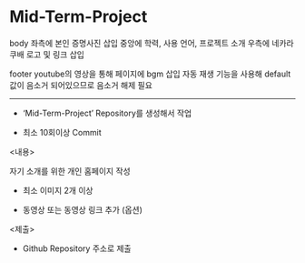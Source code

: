 # Mid-Term-Project

body 좌측에 본인 증명사진 삽입
     중앙에 학력, 사용 언어, 프로젝트 소개
     우측에 네카라쿠배 로고 및 링크 삽입
     
footer youtube의 영상을 통해 페이지에 bgm 삽입
       자동 재생 기능을 사용해 default 값이 음소거 되어있으므로 음소거 해제 필요
 
 ---

<Github>

- ‘Mid-Term-Project’ Repository를 생성해서 작업

- 최소 10회이상 Commit

 

<내용>

자기 소개를 위한 개인 홈페이지 작성

- 최소 이미지 2개 이상

- 동영상 또는 동영상 링크 추가 (옵션)

<제출>

- Github Repository 주소로 제출
